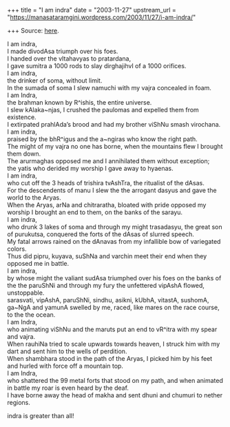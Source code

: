 +++
title = "I am indra"
date = "2003-11-27"
upstream_url = "https://manasataramgini.wordpress.com/2003/11/27/i-am-indra/"

+++
Source: [here](https://manasataramgini.wordpress.com/2003/11/27/i-am-indra/).

I am indra,  
I made divodAsa triumph over his foes.  
I handed over the vItahavyas to pratardana,  
I gave sumitra a 1000 rods to slay dirghajihvI of a 1000 orifices.  
I am indra,  
the drinker of soma, without limit.  
In the sumada of soma I slew namuchi with my vajra concealed in foam.  
I am Indra,  
the brahman known by R^ishis, the entire universe.  
I slew kAlaka\~njas, I crushed the paulomas and expelled them from existence.  
I extirpated prahlAda’s brood and had my brother viShNu smash virochana.  
I am indra,  
praised by the bhR^igus and the a\~ngiras who know the right path.  
The might of my vajra no one has borne, when the mountains flew I brought them down.  
The arurmaghas opposed me and I annihilated them without exception;  
the yatis who derided my worship I gave away to hyaenas.  
I am indra,  
who cut off the 3 heads of trishira tvAshTra, the ritualist of the dAsas.  
For the descendents of manu I slew the the arrogant dasyus and gave the world to the Aryas.  
When the Aryas, arNa and chitraratha, bloated with pride opposed my worship I brought an end to them, on the banks of the sarayu.  
I am indra,  
who drunk 3 lakes of soma and through my might trasadasyu, the great son of purukutsa, conquered the forts of the dAsas of slurred speech.  
My fatal arrows rained on the dAnavas from my infallible bow of variegated colors.  
Thus did pipru, kuyava, suShNa and varchin meet their end when they opposed me in battle.  
I am indra,  
by whose might the valiant sudAsa triumphed over his foes on the banks of the the paruShNi and through my fury the unfettered vipAshA flowed, unstoppable.  
sarasvati, vipAshA, paruShNi, sindhu, asikni, kUbhA, vitastA, sushomA, ga\~NgA and yamunA swelled by me, raced, like mares on the race course, to the the ocean.  
I am Indra,  
who animating viShNu and the maruts put an end to vR^itra with my spear and vajra.  
When rauhiNa tried to scale upwards towards heaven, I struck him with my dart and sent him to the wells of perdition.  
When shambhara stood in the path of the Aryas, I picked him by his feet and hurled with force off a mountain top.  
I am Indra,  
who shattered the 99 metal forts that stood on my path, and when animated in battle my roar is even heard by the deaf.  
I have borne away the head of makha and sent dhuni and chumuri to nether regions.

indra is greater than all!

